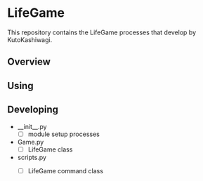 # LifeGame
This repository contains the LifeGame processes that develop by KutoKashiwagi.

## Overview

## Using

## Developing
- \_\_init__.py
  - [ ] module setup processes
- Game.py
  - [ ] LifeGame class
- scripts.py
  - [ ] LifeGame command class

